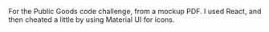 For the Public Goods code challenge, from a mockup PDF. I used React, and then cheated a little by using Material UI for icons.
